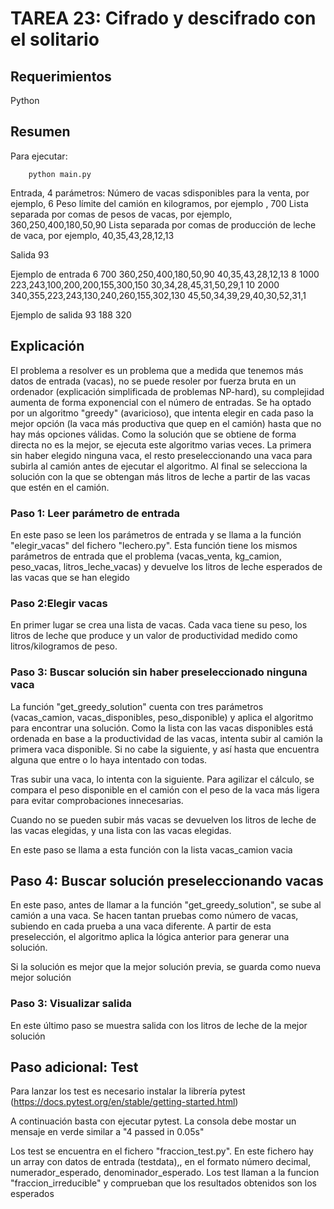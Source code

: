 # TAREA 23: Cifrado y descifrado con el solitario

## Requerimientos

Python

## Resumen

Para ejecutar:

        python main.py

Entrada, 4 parámetros:
Número de vacas sdisponibles para la venta, por ejemplo, 6
Peso límite del camión en kilogramos, por ejemplo , 700
Lista separada por comas de pesos de vacas, por ejemplo, 360,250,400,180,50,90
Lista separada por comas de producción de leche de vaca, por ejemplo, 40,35,43,28,12,13

Salida 93

Ejemplo de entrada
6 700 360,250,400,180,50,90 40,35,43,28,12,13
8 1000 223,243,100,200,200,155,300,150 30,34,28,45,31,50,29,1
10 2000 340,355,223,243,130,240,260,155,302,130 45,50,34,39,29,40,30,52,31,1

Ejemplo de salida
93
188
320

## Explicación

El problema a resolver es un problema que a medida que tenemos más datos de entrada (vacas), no se puede resoler por fuerza bruta en un ordenador (explicación simplificada de problemas NP-hard), su complejidad aumenta de forma exponencial con el número de entradas. Se ha optado por un algoritmo "greedy" (avaricioso), que intenta elegir en cada paso la mejor opción (la vaca más productiva que quep en el camión) hasta que no hay más opciones válidas. Como la solución que se obtiene de forma directa no es la mejor, se ejecuta este algoritmo varias veces. La primera sin haber elegido ninguna vaca, el resto preseleccionando una vaca para subirla al camión antes de ejecutar el algoritmo. Al final se selecciona la solución con la que se obtengan más litros de leche a partir de las vacas que estén en el camión.

### Paso 1: Leer parámetro de entrada

En este paso se leen los parámetros de entrada y se llama a la función "elegir_vacas" del fichero "lechero.py". Esta función tiene los mismos parámetros de entrada que el problema (vacas_venta, kg_camion, peso_vacas, litros_leche_vacas) y devuelve los litros de leche esperados de las vacas que se han elegido

### Paso 2:Elegir vacas

En primer lugar se crea una lista de vacas. Cada vaca tiene su peso, los litros de leche que produce y un valor de productividad medido como litros/kilogramos de peso.

### Paso 3: Buscar solución sin haber preseleccionado ninguna vaca

La función "get_greedy_solution" cuenta con tres parámetros (vacas_camion, vacas_disponibles, peso_disponible) y aplica el algoritmo para encontrar una solución. Como la lista con las vacas disponibles está ordenada en base a la productividad de las vacas, intenta subir al camión la primera vaca disponible. Si no cabe la siguiente, y así hasta que encuentra alguna que entre o lo haya intentado con todas.

Tras subir una vaca, lo intenta con la siguiente. Para agilizar el cálculo, se compara el peso disponible en el camión con el peso de la vaca más ligera para evitar comprobaciones innecesarias.

Cuando no se pueden subir más vacas se devuelven los litros de leche de las vacas elegidas, y una lista con las vacas elegidas.

En este paso se llama a esta función con la lista vacas_camion vacia

## Paso 4: Buscar solución preseleccionando vacas

En este paso, antes de llamar a la función "get_greedy_solution", se sube al camión a una vaca. Se hacen tantan pruebas como número de vacas, subiendo en cada prueba a una vaca diferente. A partir de esta preselección, el algoritmo aplica la lógica anterior para generar una solución.

Si la solución es mejor que la mejor solución previa, se guarda como nueva mejor solución

### Paso 3: Visualizar salida

En este último paso se muestra salida con los litros de leche de la mejor solución

## Paso adicional: Test

Para lanzar los test es necesario instalar la librería pytest (https://docs.pytest.org/en/stable/getting-started.html)

A continuación basta con ejecutar pytest. La consola debe mostar un mensaje en verde similar a "4 passed in 0.05s"

Los test se encuentra en el fichero "fraccion_test.py". En este fichero hay un array con datos de entrada (testdata),, en el formato número decimal, numerador_esperado, denominador_esperado. Los test llaman a la funcion "fraccion_irreducible" y comprueban que los resultados obtenidos son los esperados
